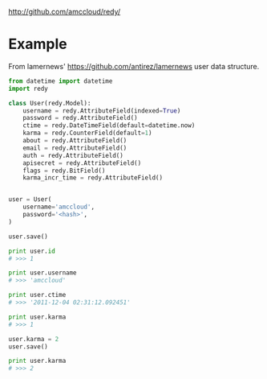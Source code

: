 http://github.com/amccloud/redy/

Example
=======

From lamernews' <https://github.com/antirez/lamernews> user data structure.

```python
from datetime import datetime
import redy

class User(redy.Model):
    username = redy.AttributeField(indexed=True)
    password = redy.AttributeField()
    ctime = redy.DateTimeField(default=datetime.now)
    karma = redy.CounterField(default=1)
    about = redy.AttributeField()
    email = redy.AttributeField()
    auth = redy.AttributeField()
    apisecret = redy.AttributeField()
    flags = redy.BitField()
    karma_incr_time = redy.AttributeField()


user = User(
    username='amccloud',
    password='<hash>',
)

user.save()

print user.id
# >>> 1

print user.username
# >>> 'amccloud'

print user.ctime
# >>> '2011-12-04 02:31:12.092451'

print user.karma
# >>> 1

user.karma = 2
user.save()

print user.karma
# >>> 2
```